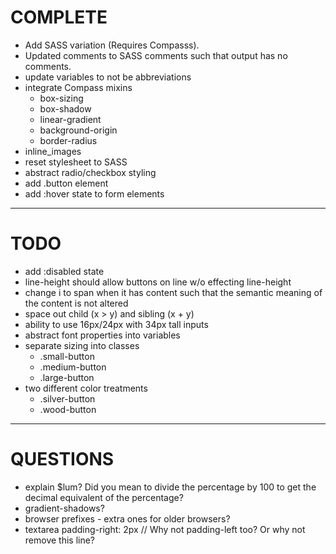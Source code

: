 # COMPLETE
* Add SASS variation (Requires Compasss).
* Updated comments to SASS comments such that output has no comments.
* update variables to not be abbreviations
* integrate Compass mixins
  * box-sizing
  * box-shadow
  * linear-gradient
  * background-origin
  * border-radius
* inline_images
* reset stylesheet to SASS
* abstract radio/checkbox styling
* add .button element
* add :hover state to form elements

---
# TODO
* add :disabled state
* line-height should allow buttons on line w/o effecting line-height
* change i to span when it has content such that the semantic meaning of the content is not altered
* space out child (x > y) and sibling (x + y)
* ability to use 16px/24px with 34px tall inputs
* abstract font properties into variables
* separate sizing into classes
  * .small-button
  * .medium-button
  * .large-button
* two different color treatments
  * .silver-button
  * .wood-button

---
# QUESTIONS
* explain $lum? Did you mean to divide the percentage by 100 to get the decimal equivalent of the percentage?
* gradient-shadows?
* browser prefixes - extra ones for older browsers?
* textarea padding-right: 2px // Why not padding-left too? Or why not remove this line?
